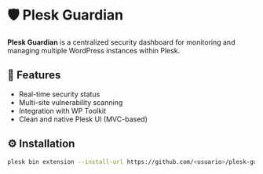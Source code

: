 # 🛡️ Plesk Guardian

**Plesk Guardian** is a centralized security dashboard for monitoring and managing multiple WordPress instances within Plesk.

## 🚀 Features
- Real-time security status
- Multi-site vulnerability scanning
- Integration with WP Toolkit
- Clean and native Plesk UI (MVC-based)

## ⚙️ Installation
```bash
plesk bin extension --install-url https://github.com/<usuario>/plesk-guardian/archive/refs/heads/main.zip
